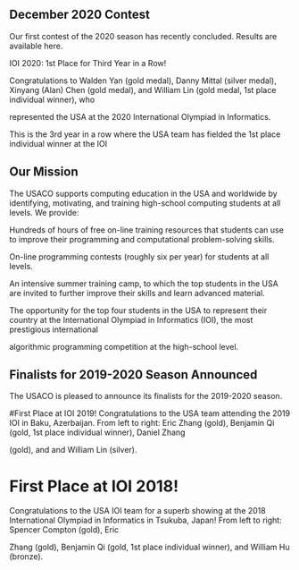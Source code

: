## December 2020 Contest
Our first contest of the 2020 season has recently concluded. Results are available here.

IOI 2020: 1st Place for Third Year in a Row!

Congratulations to Walden Yan (gold medal), Danny Mittal (silver medal), Xinyang (Alan) Chen (gold medal), and William Lin (gold medal, 1st place individual winner), who 

represented the USA at the 2020 International Olympiad in Informatics. 

This is the 3rd year in a row where the USA team has fielded the 1st place individual winner at the IOI

## Our Mission
The USACO supports computing education in the USA and worldwide by identifying, motivating, and training high-school computing students at all levels. We provide:

Hundreds of hours of free on-line training resources that students can use to improve their programming and computational problem-solving skills.

On-line programming contests (roughly six per year) for students at all levels.

An intensive summer training camp, to which the top students in the USA are invited to further improve their skills and learn advanced material.

The opportunity for the top four students in the USA to represent their country at the International Olympiad in Informatics (IOI), the most prestigious international 

algorithmic programming competition at the high-school level.

## Finalists for 2019-2020 Season Announced
The USACO is pleased to announce its finalists for the 2019-2020 season.

#First Place at IOI 2019!
Congratulations to the USA team attending the 2019 IOI in Baku, Azerbaijan. From left to right: Eric Zhang (gold), Benjamin Qi (gold, 1st place individual winner), Daniel Zhang 

(gold), and and William Lin (silver).
 
# First Place at IOI 2018!
Congratulations to the USA IOI team for a superb showing at the 2018 International Olympiad in Informatics in Tsukuba, Japan! From left to right: Spencer Compton (gold), Eric 

Zhang (gold), Benjamin Qi (gold, 1st place individual winner), and William Hu (bronze).
 ```
